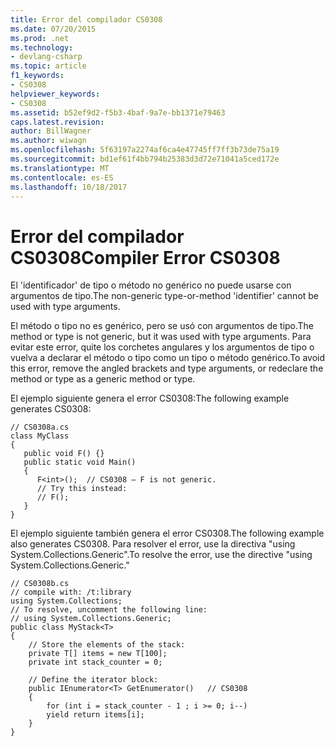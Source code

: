 ```yaml
---
title: Error del compilador CS0308
ms.date: 07/20/2015
ms.prod: .net
ms.technology:
- devlang-csharp
ms.topic: article
f1_keywords:
- CS0308
helpviewer_keywords:
- CS0308
ms.assetid: b52ef9d2-f5b3-4baf-9a7e-bb1371e79463
caps.latest.revision: 
author: BillWagner
ms.author: wiwagn
ms.openlocfilehash: 5f63197a2274af6ca4e47745ff7ff3b73de75a19
ms.sourcegitcommit: bd1ef61f4bb794b25383d3d72e71041a5ced172e
ms.translationtype: MT
ms.contentlocale: es-ES
ms.lasthandoff: 10/18/2017
---
```

# <a name="compiler-error-cs0308"></a><span data-ttu-id="414b4-102">Error del compilador CS0308</span><span class="sxs-lookup"><span data-stu-id="414b4-102">Compiler Error CS0308</span></span>
<span data-ttu-id="414b4-103">El 'identificador' de tipo o método no genérico no puede usarse con argumentos de tipo.</span><span class="sxs-lookup"><span data-stu-id="414b4-103">The non-generic type-or-method 'identifier' cannot be used with type arguments.</span></span>  
  
 <span data-ttu-id="414b4-104">El método o tipo no es genérico, pero se usó con argumentos de tipo.</span><span class="sxs-lookup"><span data-stu-id="414b4-104">The method or type is not generic, but it was used with type arguments.</span></span> <span data-ttu-id="414b4-105">Para evitar este error, quite los corchetes angulares y los argumentos de tipo o vuelva a declarar el método o tipo como un tipo o método genérico.</span><span class="sxs-lookup"><span data-stu-id="414b4-105">To avoid this error, remove the angled brackets and type arguments, or redeclare the method or type as a generic method or type.</span></span>  
  
 <span data-ttu-id="414b4-106">El ejemplo siguiente genera el error CS0308:</span><span class="sxs-lookup"><span data-stu-id="414b4-106">The following example generates CS0308:</span></span>  
  
```  
// CS0308a.cs  
class MyClass  
{  
   public void F() {}  
   public static void Main()  
   {  
      F<int>();  // CS0308 – F is not generic.  
      // Try this instead:  
      // F();  
   }  
}  
```  
  
 <span data-ttu-id="414b4-107">El ejemplo siguiente también genera el error CS0308.</span><span class="sxs-lookup"><span data-stu-id="414b4-107">The following example also generates CS0308.</span></span> <span data-ttu-id="414b4-108">Para resolver el error, use la directiva "using System.Collections.Generic".</span><span class="sxs-lookup"><span data-stu-id="414b4-108">To resolve the error, use the directive "using System.Collections.Generic."</span></span>  
  
```  
// CS0308b.cs  
// compile with: /t:library  
using System.Collections;  
// To resolve, uncomment the following line:  
// using System.Collections.Generic;  
public class MyStack<T>  
{  
    // Store the elements of the stack:  
    private T[] items = new T[100];  
    private int stack_counter = 0;  
  
    // Define the iterator block:  
    public IEnumerator<T> GetEnumerator()   // CS0308  
    {  
        for (int i = stack_counter - 1 ; i >= 0; i--)  
        yield return items[i];  
    }  
}  
```

